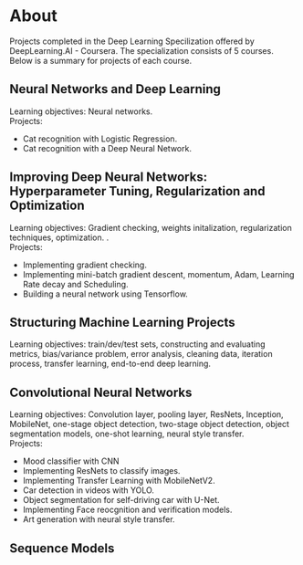 # About
Projects completed in the Deep Learning Specilization offered by DeepLearning.AI - Coursera. The specialization consists of 5 courses. Below is a summary for projects of each course.
## Neural Networks and Deep Learning
Learning objectives: Neural networks. <br />
Projects:
- Cat recognition with Logistic Regression.
- Cat recognition with a Deep Neural Network.
## Improving Deep Neural Networks: Hyperparameter Tuning, Regularization and Optimization
Learning objectives: Gradient checking, weights initalization, regularization techniques, optimization. . <br />
Projects:
- Implementing gradient checking.
- Implementing mini-batch gradient descent, momentum, Adam, Learning Rate decay and Scheduling.
- Building a neural network using Tensorflow.
## Structuring Machine Learning Projects
Learning objectives: train/dev/test sets, constructing and evaluating metrics, bias/variance problem, error analysis, cleaning data, iteration process, transfer learning, end-to-end deep learning.
## Convolutional Neural Networks
Learning objectives: Convolution layer, pooling layer, ResNets, Inception, MobileNet, one-stage object detection, two-stage object detection, object segmentation models, one-shot learning, neural style transfer. <br />
Projects:
- Mood classifier with CNN
- Implementing ResNets to classify images.
- Implementing Transfer Learning with MobileNetV2.
- Car detection in videos with YOLO.
- Object segmentation for self-driving car with U-Net.
- Implementing Face reocgnition and verification models.
- Art generation with neural style transfer.
## Sequence Models
